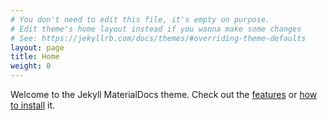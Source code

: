 ```yaml
---
# You don't need to edit this file, it's empty on purpose.
# Edit theme's home layout instead if you wanna make some changes
# See: https://jekyllrb.com/docs/themes/#overriding-theme-defaults
layout: page
title: Home
weight: 0
---
```


Welcome to the Jekyll MaterialDocs theme.  Check out the [features](/jekyll-materialdocs/features) or [how to install](/jekyll-materialdocs/installing) it.
